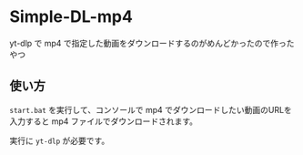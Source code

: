 # Simple-DL-mp4

yt-dlp で mp4 で指定した動画をダウンロードするのがめんどかったので作ったやつ

## 使い方

`start.bat` を実行して、コンソールで mp4 でダウンロードしたい動画のURLを入力すると mp4 ファイルでダウンロードされます。

実行に `yt-dlp` が必要です。
